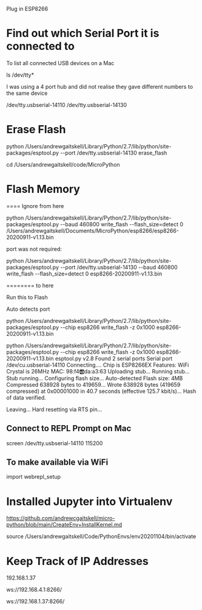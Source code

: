 Plug in ESP8266

# Find out which Serial Port it is connected to

To list all connected USB devices on a Mac

ls /dev/tty*

I was using a 4 port hub and did not realise they gave different numbers to the same device

/dev/tty.usbserial-14110
/dev/tty.usbserial-14130

# Erase Flash

python /Users/andrewgaitskell/Library/Python/2.7/lib/python/site-packages/esptool.py --port /dev/tty.usbserial-14130 erase_flash

cd /Users/andrewgaitskell/code/MicroPython

# Flash Memory

==== Ignore from here

python /Users/andrewgaitskell/Library/Python/2.7/lib/python/site-packages/esptool.py --baud 460800 write_flash --flash_size=detect 0 /Users/andrewgaitskell/Documents/MicroPython/esp8266/esp8266-20200911-v1.13.bin

port was not required:

python /Users/andrewgaitskell/Library/Python/2.7/lib/python/site-packages/esptool.py --port /dev/tty.usbserial-14130 --baud 460800 write_flash --flash_size=detect 0 esp8266-20200911-v1.13.bin

======== to here

Run this to Flash

Auto detects port

python /Users/andrewgaitskell/Library/Python/2.7/lib/python/site-packages/esptool.py --chip esp8266 write_flash -z 0x1000 esp8266-20200911-v1.13.bin

python /Users/andrewgaitskell/Library/Python/2.7/lib/python/site-packages/esptool.py --chip esp8266 write_flash -z 0x1000 esp8266-20200911-v1.13.bin 
esptool.py v2.8
Found 2 serial ports
Serial port /dev/cu.usbserial-14110
Connecting....
Chip is ESP8266EX
Features: WiFi
Crystal is 26MHz
MAC: 98:f4:ab:da:a3:63
Uploading stub...
Running stub...
Stub running...
Configuring flash size...
Auto-detected Flash size: 4MB
Compressed 638928 bytes to 419659...
Wrote 638928 bytes (419659 compressed) at 0x00001000 in 40.7 seconds (effective 125.7 kbit/s)...
Hash of data verified.

Leaving...
Hard resetting via RTS pin...

## Connect to REPL Prompt on Mac

screen /dev/tty.usbserial-14110 115200

## To make available via WiFi

import webrepl_setup

# Installed Jupyter into Virtualenv 

https://github.com/andrewcgaitskell/micro-python/blob/main/CreateEnv+InstallKernel.md

source /Users/andrewgaitskell/Code/PythonEnvs/env20201104/bin/activate

# Keep Track of IP Addresses

192.168.1.37

ws://192.168.4.1:8266/

ws://192.168.1.37:8266/



